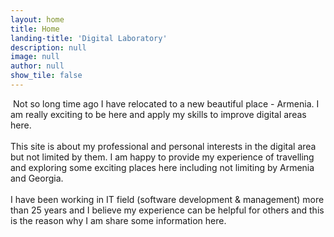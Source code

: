 ```yaml
---
layout: home
title: Home
landing-title: 'Digital Laboratory'
description: null
image: null
author: null
show_tile: false
---
```


<p>
<span class="image right">
<img src="{% link assets/images/2022-06-29-man-face.jpg %}" alt="" />
</span>Not so long time ago I have relocated to a new beautiful place - Armenia. I am really 
exciting to be here and apply my skills to improve digital areas here.
<br /><br />This site is about my professional and personal interests in the digital area but not 
limited by them. I am happy to provide my experience of travelling and exploring some
exciting places here including not limiting by Armenia and Georgia.
<br /><br />I have been working in IT field (software development & management) more than 25 years
and I believe my experience can be helpful for others and this is the reason why I am share 
some information here.
</p>